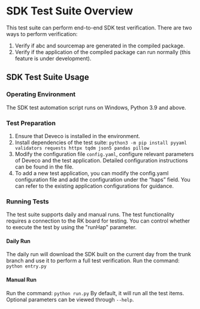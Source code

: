 
# SDK Test Suite Overview
This test suite can perform end-to-end SDK test verification. There are two ways to perform verification:
1) Verify if abc and sourcemap are generated in the compiled package.
2) Verify if the application of the compiled package can run normally (this feature is under development).

## SDK Test Suite Usage
### Operating Environment
The SDK test automation script runs on Windows, Python 3.9 and above.

### Test Preparation
1. Ensure that Deveco is installed in the environment.
2. Install dependencies of the test suite:
`python3 -m pip install pyyaml validators requests httpx tqdm json5 pandas pillow`
3. Modify the configuration file `config.yaml`, configure relevant parameters of Deveco and the test application. Detailed configuration instructions can be found in the file.
4. To add a new test application, you can modify the config.yaml configuration file and add the configuration under the “haps” field. You can refer to the existing application configurations for guidance.

### Running Tests
The test suite supports daily and manual runs.
The test functionality requires a connection to the RK board for testing. You can control whether to execute the test by using the "runHap" parameter.

#### Daily Run
The daily run will download the SDK built on the current day from the trunk branch and use it to perform a full test verification.
Run the command: `python entry.py`

#### Manual Run
Run the command: `python run.py`
By default, it will run all the test items. Optional parameters can be viewed through `--help`.
